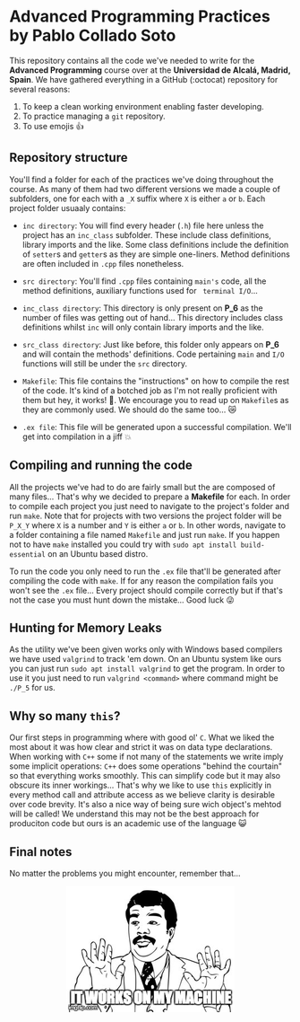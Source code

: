 # Advanced Programming Practices by Pablo Collado Soto
This repository contains all the code we've needed to write for the **Advanced Programming** course over at the **Universidad de Alcalá, Madrid, Spain**. We have gathered everything in a GitHub (:octocat) repository for several reasons:

1. To keep a clean working environment enabling faster developing.
2. To practice managing a `git` repository.
3. To use emojis :+1:

## Repository structure
You'll find a folder for each of the practices we've doing throughout the course. As many of them had two different versions we made a couple of subfolders, one for each with a `_X` suffix where `X` is either `a` or `b`. Each project folder usuaaly contains:

* `inc directory`: You will find every header (`.h`) file here unless the project has an `inc_class` subfolder. These include class definitions, library imports and the like. Some class definitions include the definition of `setter`s and `getter`s as they are simple one-liners. Method definitions are often included in `.cpp` files nonetheless.

* `src directory`: You'll find `.cpp` files containing `main's` code, all the method definitions, auxiliary functions used for ` terminal I/O`...

* `inc_class directory`: This directory is only present on **P_6** as the number of files was getting out of hand... This directory includes class definitions whilst `inc` will only contain library imports and the like.

* `src_class directory`: Just like before, this folder only appears on **P_6** and will contain the methods' definitions. Code pertaining `main` and `I/O` functions will still be under the `src` directory.

* `Makefile`: This file contains the "instructions" on how to compile the rest of the code. It's kind of a botched job as I'm not really proficient with them but hey, it works! :panda_face:. We encourage you to read up on `Makefile`s as they are commonly used. We should do the same too... :crying_cat_face:

* `.ex file`: This file will be generated upon a successful compilation. We'll get into compilation in a jiff :boom:

## Compiling and running the code
All the projects we've had to do are fairly small but the are composed of many files... That's why we decided to prepare a **Makefile** for each. In order to compile each project you just need to navigate to the project's folder and run `make`. Note that for projects with two versions the project folder will be `P_X_Y` where `X` is a number and `Y` is either `a` or `b`. In other words, navigate to a folder containing a file named `Makefile` and just run `make`. If you happen not to have `make` installed you could try with `sudo apt install build-essential` on an Ubuntu based distro.

To run the code you only need to run the `.ex` file that'll be generated after compiling the code with `make`. If for any reason the compilation fails you won't see the `.ex` file... Every project should compile correctly but if that's not the case you must hunt down the mistake... Good luck :stuck_out_tongue_winking_eye:

## Hunting for Memory Leaks
As the utility we've been given works only with Windows based compilers we have used `valgrind` to track 'em down. On an Ubuntu system like ours you can just run `sudo apt install valgrind` to get the program. In order to use it you just need to run `valgrind <command>` where command might be `./P_5` for us.

## Why so many `this`?

Our first steps in programming where with good ol' `C`. What we liked the most about it was how clear and strict it was on data type declarations. When working with `C++` some if not many of the statements we write imply some implicit operations: `C++` does some operations "behind the courtain" so that everything works smoothly. This can simplify code but it may also obscure its inner workings... That's why we like to use `this` explicitly in every method call and attribute access as we believe clarity is desirable over code brevity. It's also a nice way of being sure wich object's mehtod will be called! We understand this may not be the best approach for produciton code but ours is an academic use of the language :smiley_cat:

## Final notes

No matter the problems you might encounter, remember that...

<p align="center">
  <img src="./Memes/It_works.jpg">
</p>
